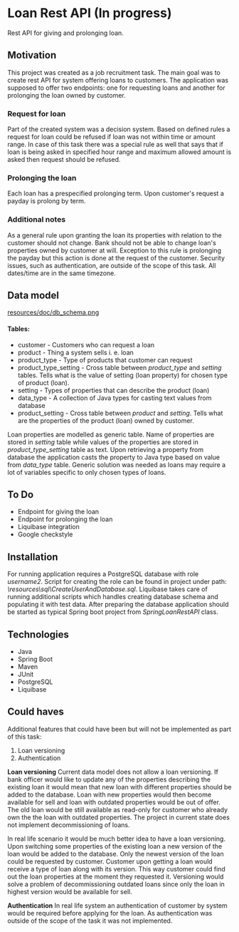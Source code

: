 # Loan Rest API (In progress)
Rest API for giving and prolonging loan.

## Motivation
This project was created as a job recruitment task. The main goal was to create rest API for system offering loans to customers. The application was supposed to offer two endpoints: one for requesting loans and another for prolonging the loan owned by customer.  

### Request for loan
Part of the created system was a decision system. Based on defined rules a request for loan could be refused if loan was not within time or amount range. In case of this task there was a special rule as well that says that if loan is being asked in specified hour range and maximum allowed amount is asked then request should be refused.

### Prolonging the loan
Each loan has a prespecified prolonging term. Upon customer's request a payday is prolong by term.

### Additional notes
As a general rule upon granting the loan its properties with relation to the customer should not change. Bank should not be able to change loan's properties owned by customer at will. Exception to this rule is prolonging the payday but this action is done at the request of the customer. Security issues, such as authentication, are outside of the scope of this task. All dates/time are in the same timezone. 



## Data model
[resources/doc/db_schema.png](https://github.com/t4upl/Loan_Rest/blob/master/src/main/resources/doc/db_schema.png)

#### Tables:
- customer - Customers who can request a loan
- product - Thing a system sells  i. e. loan
- product_type - Type of products that customer can request
- product_type_setting - Cross table between *product_type* and *setting* tables. Tells what is the value of setting (loan property) for chosen type of product (loan).
- setting - Types of properties that can describe the product (loan)
- data_type - A collection of Java types for casting text values from database 
- product_setting - Cross table between *product* and *setting*. Tells what are the properties of the product (loan) owned by customer.

Loan properties are modelled as generic table. Name of properties are stored in *setting* table while values of the properties are stored in *product_type_setting* table as text. Upon retrieving a property from database the application casts the property to Java type based on value from *data_type* table. Generic solution was needed as loans may require a lot of  variables specific to only chosen types of loans.

## To Do
- Endpoint for giving the loan
- Endpoint for prolonging the loan
- Liquibase integration
- Google checkstyle

## Installation
For running application requires a PostgreSQL database with role *username2*. Script for creating the role can be found in project under path: *\resources\sql\CreateUserAndDatabase.sql*. Liquibase takes care of running additional scripts which handles creating database schema and populating it with test data. After preparing the database application should be started as typical Spring boot project from *SpringLoanRestAPI* class.

## Technologies

 - Java
 - Spring Boot
 - Maven
 - JUnit
 - PostgreSQL
 - Liquibase
## Could haves
Additional features that could have been but will not be implemented as part of this task:
1. Loan versioning
2. Authentication

**Loan versioning**
Current data model does not allow a loan versioning. If bank officer would like to update any of the properties describing the existing loan it would mean that new loan with different properties should be added to the database. Loan with new properties would then become available for sell and loan with outdated properties would be out of offer. The old loan would be still available as read-only for customer who already own the the loan with outdated properties. The project in current state does not implement decommissioning of loans.

In real life scenario it would be much better idea to have a loan versioning. Upon switching some properties of the existing loan a new version of the loan would be added to the database. Only the newest version of the loan could be requested by customer. Customer upon getting a loan would receive a type of loan along with its version. This way customer could find out the loan properties at the moment they requested it. Versioning would solve a problem of decommissioning outdated loans since only the loan in highest version  would be available for sell.

**Authentication**
In real life system an authentication of customer by system would be required before applying for the loan. As authentication was outside of the scope of the task it was not implemented.